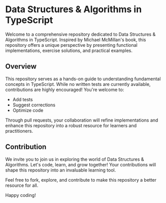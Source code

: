 # Data Structures & Algorithms in TypeScript

Welcome to a comprehensive repository dedicated to Data Structures & Algorithms in TypeScript. Inspired by Michael McMillan's book, this repository offers a unique perspective by presenting functional implementations, exercise solutions, and practical examples.

## Overview

This repository serves as a hands-on guide to understanding fundamental concepts in TypeScript. While no written tests are currently available, contributions are highly encouraged! You're welcome to:

- Add tests
- Suggest corrections
- Optimize code

Through pull requests, your collaboration will refine implementations and enhance this repository into a robust resource for learners and practitioners.

## Contribution

We invite you to join us in exploring the world of Data Structures & Algorithms. Let's code, learn, and grow together! Your contributions will shape this repository into an invaluable learning tool.

Feel free to fork, explore, and contribute to make this repository a better resource for all.

Happy coding!
